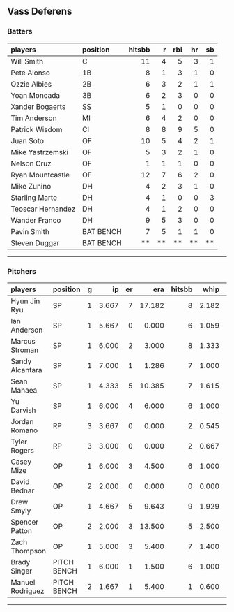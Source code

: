 ## Vass Deferens

### Batters

 
|players           |position  | hitsbb|  r| rbi| hr| sb| 
|:-----------------|:---------|------:|--:|---:|--:|--:| 
|Will Smith        |C         |     11|  4|   5|  3|  1| 
|Pete Alonso       |1B        |      8|  1|   3|  1|  0| 
|Ozzie Albies      |2B        |      6|  3|   2|  1|  1| 
|Yoan Moncada      |3B        |      6|  2|   3|  0|  0| 
|Xander Bogaerts   |SS        |      5|  1|   0|  0|  0| 
|Tim Anderson      |MI        |      6|  4|   2|  0|  0| 
|Patrick Wisdom    |CI        |      8|  8|   9|  5|  0| 
|Juan Soto         |OF        |     10|  5|   4|  2|  1| 
|Mike Yastrzemski  |OF        |      5|  3|   2|  1|  0| 
|Nelson Cruz       |OF        |      1|  1|   1|  0|  0| 
|Ryan Mountcastle  |OF        |     12|  7|   6|  2|  0| 
|Mike Zunino       |DH        |      4|  2|   3|  1|  0| 
|Starling Marte    |DH        |      4|  1|   0|  0|  3| 
|Teoscar Hernandez |DH        |      4|  1|   2|  0|  0| 
|Wander Franco     |DH        |      9|  5|   3|  0|  0| 
|Pavin Smith       |BAT BENCH |      7|  5|   1|  1|  0| 
|Steven Duggar     |BAT BENCH |     **| **|  **| **| **| 


* * *

### Pitchers

 
|players          |position    |  g|    ip| er|    era| hitsbb|  whip| so|  w| sv| 
|:----------------|:-----------|--:|-----:|--:|------:|------:|-----:|--:|--:|--:| 
|Hyun Jin Ryu     |SP          |  1| 3.667|  7| 17.182|      8| 2.182|  4|  0|  0| 
|Ian Anderson     |SP          |  1| 5.667|  0|  0.000|      6| 1.059|  0|  1|  0| 
|Marcus Stroman   |SP          |  1| 6.000|  2|  3.000|      8| 1.333|  5|  0|  0| 
|Sandy Alcantara  |SP          |  1| 7.000|  1|  1.286|      7| 1.000| 12|  1|  0| 
|Sean Manaea      |SP          |  1| 4.333|  5| 10.385|      7| 1.615|  5|  0|  0| 
|Yu Darvish       |SP          |  1| 6.000|  4|  6.000|      6| 1.000|  6|  0|  0| 
|Jordan Romano    |RP          |  3| 3.667|  0|  0.000|      2| 0.545|  3|  1|  2| 
|Tyler Rogers     |RP          |  3| 3.000|  0|  0.000|      2| 0.667|  3|  0|  1| 
|Casey Mize       |OP          |  1| 6.000|  3|  4.500|      6| 1.000|  4|  0|  0| 
|David Bednar     |OP          |  2| 2.000|  0|  0.000|      0| 0.000|  2|  0|  0| 
|Drew Smyly       |OP          |  1| 4.667|  5|  9.643|      9| 1.929|  5|  0|  0| 
|Spencer Patton   |OP          |  2| 2.000|  3| 13.500|      5| 2.500|  1|  0|  0| 
|Zach Thompson    |OP          |  1| 5.000|  3|  5.400|      7| 1.400|  1|  0|  0| 
|Brady Singer     |PITCH BENCH |  1| 6.000|  1|  1.500|      6| 1.000|  5|  0|  0| 
|Manuel Rodriguez |PITCH BENCH |  2| 1.667|  1|  5.400|      1| 0.600|  1|  0|  0| 


* * *


